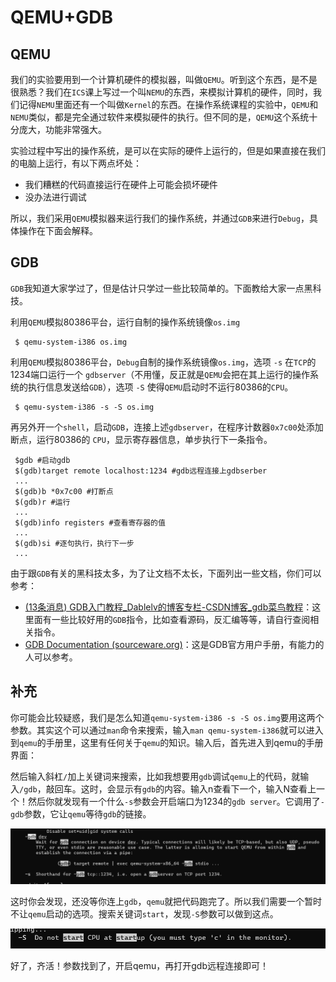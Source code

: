 # QEMU+GDB

## QEMU

我们的实验要用到一个计算机硬件的模拟器，叫做`QEMU`。听到这个东西，是不是很熟悉？我们在`ICS`课上写过一个叫`NEMU`的东西，来模拟计算机的硬件，同时，我们记得`NEMU`里面还有一个叫做`Kernel`的东西。在操作系统课程的实验中，`QEMU`和`NEMU`类似，都是完全通过软件来模拟硬件的执行。但不同的是，`QEMU`这个系统十分庞大，功能非常强大。

实验过程中写出的操作系统，是可以在实际的硬件上运行的，但是如果直接在我们的电脑上运行，有以下两点坏处：

* 我们糟糕的代码直接运行在硬件上可能会损坏硬件
* 没办法进行调试

所以，我们采用`QEMU`模拟器来运行我们的操作系统，并通过`GDB`来进行`Debug`，具体操作在下面会解释。

## GDB

`GDB`我知道大家学过了，但是估计只学过一些比较简单的。下面教给大家一点黑科技。

利用`QEMU`模拟80386平台，运行自制的操作系统镜像`os.img`

```
 $ qemu-system-i386 os.img
```

利用`QEMU`模拟80386平台，`Debug`自制的操作系统镜像`os.img`，选项 `-s` 在`TCP`的1234端口运行一个 `gdbserver`（不用懂，反正就是`QEMU`会把在其上运行的操作系统的执行信息发送给`GDB`），选项 `-S` 使得`QEMU`启动时不运行80386的`CPU`。

```
 $ qemu-system-i386 -s -S os.img
```

再另外开一个`shell`，启动`GDB`，连接上述`gdbserver`，在程序计数器`0x7c00`处添加断点，运行80386的 `CPU`，显示寄存器信息，单步执行下一条指令。

```shell
 $gdb #启动gdb 
 $(gdb)target remote localhost:1234 #gdb远程连接上gdbserber 
 ... 
 $(gdb)b *0x7c00 #打断点 
 $(gdb)r #运行 
 ... 
 $(gdb)info registers #查看寄存器的值 
 ... 
 $(gdb)si #逐句执行，执行下一步 
 ...
```

由于跟`GDB`有关的黑科技太多，为了让文档不太长，下面列出一些文档，你们可以参考：

* [(13条消息) GDB入门教程\_Dablelv的博客专栏-CSDN博客\_gdb菜鸟教程](https://blog.csdn.net/k346k346/article/details/50283861)：这里面有一些比较好用的`GDB`指令，比如查看源码，反汇编等等，请自行查阅相关指令。
* [GDB Documentation (sourceware.org)](https://sourceware.org/gdb/documentation/)：这是GDB官方用户手册，有能力的人可以参考。

## 补充

你可能会比较疑惑，我们是怎么知道`qemu-system-i386 -s -S os.img`要用这两个参数。其实这个可以通过`man`命令来搜索，输入`man qemu-system-i386`就可以进入到`qemu`的手册里，这里有任何关于`qemu`的知识。输入后，首先进入到qemu的手册界面：

然后输入斜杠`/`加上关键词来搜索，比如我想要用`gdb`调试`qemu`上的代码，就输入`/gdb`，敲回车。这时，会显示有`gdb`的内容。输入n查看下一个，输入N查看上一个！然后你就发现有一个什么`-s`参数会开启端口为1234的`gdb server`。它调用了`-gdb`参数，它让`qemu`等待`gdb`的链接。

![搜索"gdb"关键词](../../.gitbook/assets/image1.png)

这时你会发现，还没等你连上`gdb`，`qemu`就把代码跑完了。所以我们需要一个暂时不让`qemu`启动的选项。搜索关键词`start`，发现`-S`参数可以做到这点。

![-S](../../.gitbook/assets/image2.png)

好了，齐活！参数找到了，开启qemu，再打开gdb远程连接即可！
